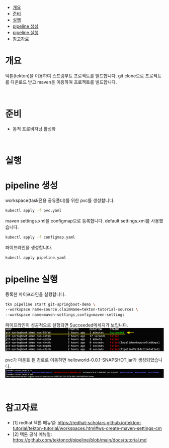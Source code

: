 - [개요](#개요)
- [준비](#준비)
- [실행](#실행)
- [pipeline 생성](#pipeline-생성)
- [pipeline 실행](#pipeline-실행)
- [참고자료](#참고자료)

# 개요
텍톤(tekton)을 이용하여 스프링부트 프로젝트를 빌드합니다. git clone으로 프로젝트를 다운로드 받고 maven을 이용하여 프로젝트를 빌드합니다.

<br>

# 준비
* 동적 프로비저닝 활성화

<br>

# 실행
# pipeline 생성
workspace(task전용 공유폴더)를 위한 pvc를 생성합니다.
```sh
kubectl apply -f pvc.yaml
```

maven settings.xml을 configmap으로 등록합니다. default settings.xml를 사용했습니다.
```sh
kubectl apply -f configmap.yaml
```

파이프라인을 생성합니다.
```sh
kubectl apply pipeline.yaml
```

# pipeline 실행
등록한 파이프라인을 실행합니다.
```sh
tkn pipeline start git-springboot-demo \
--workspace name=source,claimName=tekton-tutorial-sources \
--workspace name=maven-settings,config=maven-settings
```

파이프라인이 성공적으로 실행되면 Succeeded메세지가 보입니다.
![](imgs/pipelinerun_success.png)


pvc가 마운트 된 경로로 이동하면 helloworld-0.0.1-SNAPSHOT.jar가 생성되었습니다.
![](imgs/builded_jar.png)

<br>

# 참고자료
* [1] redhat 텍톤 메뉴얼: https://redhat-scholars.github.io/tekton-tutorial/tekton-tutorial/workspaces.html#ws-create-maven-settings-cm
* [2] 텍톤 공식 메뉴얼: https://github.com/tektoncd/pipeline/blob/main/docs/tutorial.md